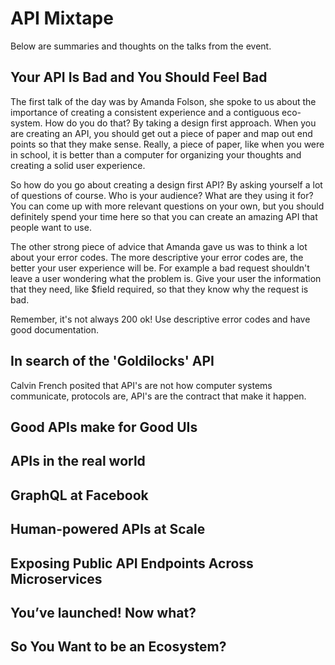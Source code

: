 # API Mixtape 

Below are summaries and thoughts on the talks from the event.

## Your API Is Bad and You Should Feel Bad

The first talk of the day was by Amanda Folson, she spoke to us about the importance
of creating a consistent experience and a contiguous eco-system. How do you do 
that? By taking a design first approach. When you are creating an API, you should
get out a piece of paper and map out end points so that they make sense. Really, 
a piece of paper, like when you were in school, it is better than a computer for
organizing your thoughts and creating a solid user experience.

So how do you go about creating a design first API? By asking yourself a lot of 
questions of course. Who is your audience? What are they using it for? You can
come up with more relevant questions on your own, but you should definitely spend
your time here so that you can create an amazing API that people want to use.

The other strong piece of advice that Amanda gave us was to think a lot about your
error codes. The more descriptive your error codes are, the better your user 
experience will be. For example a bad request shouldn't leave a user wondering
what the problem is. Give your user the information that they need, like $field
required, so that they know why the request is bad.

Remember, it's not always 200 ok! Use descriptive error codes and have good 
documentation.


## In search of the 'Goldilocks' API

Calvin French posited that API's are not how computer systems communicate, protocols
are, API's are the contract that make it happen.



## Good APIs make for Good UIs

## APIs in the real world

## GraphQL at Facebook

## Human-powered APIs at Scale

## Exposing Public API Endpoints Across Microservices

## You’ve launched! Now what?

## So You Want to be an Ecosystem?